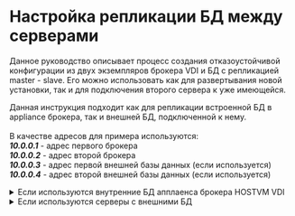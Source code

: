 # Настройка репликации БД между серверами

Данное руководство описывает процесс создания отказоустойчивой конфигурации из двух экземпляров брокера VDI и БД с репликацией master - slave. Его можно использовать как для развертывания новой установки, так и для подключения второго сервера к уже имеющейся.

Данная инструкция подходит как для репликации встроенной БД в appliance брокера, так и внешней БД, подключенной к нему.\
\
В качестве адресов для примера используются:\
_**10.0.0.1**_ - адрес первого брокера\
_**10.0.0.2**_ - адрес второй брокера\
_**10.0.0.3**_ - адрес первой внешней базы данных (если используется)\
_**10.0.0.4**_ - адрес второй внешней базы данных (если используется)

<details>

<summary>Если используются внутренние БД  апплаенса брокера HOSTVM VDI</summary>

## Настройка первого сервера (Master)

**На первом брокере (**_**10.0.0.1):**_

* Перед настройкой реплики остановить:

{% code title="Брокер версии 3.0" %}
```bash
systemctl stop apache2 uds
```
{% endcode %}

{% code title="Брокер версии >= 3.5" %}
```
systemctl stop vdi.service vdiweb.service
```
{% endcode %}

* &#x20;Отредактировать `/etc/mysql/mariadb.conf.d/50-server.cnf`

В параметре `bind-address` указать:\
IP адрес адрес первого брокера (_**10.0.0.1)**_.

Раскомментировать параметры и задать значения:

```
server-id = 1
log_bin = /var/log/mysql/mysql-bin.log
```

* Перезапустить сервис mariadb

```
systemctl restart mariadb
```

* Зайти в MYSQL с привилегиями root, создать пользователя для репликации, назначить ему необходимые разрешения:

`mysql -p`

`CREATE USER 'replica'@'%' IDENTIFIED BY 'password';`

где `replica` это имя пользователя и `password` - пароль.

`GRANT REPLICATION SLAVE ON *.* TO 'replica'@'%';`

Добавить разрешения для подключения к БД с других хостов:

```
DROP USER 'udsdbadm'@'localhost';
CREATE USER 'udsdbadm'@'%' IDENTIFIED BY 'password';
```

Где 'password' – пароль для пользователя `udsdbadm`. После пересоздания пользователя необходимо внести соответствующие изменения в файл конфигурации брокера `/var/server/server/setting.py`, а также сменить пароль пользователю `udsdbadm` на новый на втором сервере (Slave).

```
GRANT ALL PRIVILEGES ON *.* TO 'udsdbadm'@'%';
FLUSH PRIVILEGES;
```

* Внести изменения в файл конфигурации брокера `/var/server/server/setting.py` , указав новый пароль для пользователя `udsdbadm`:

```
DATABASES = {
...
        'PASSWORD': 'password'
...
}
```

* Создать резервную копию БД **(обязательно!**):

```
mysqldump -u root --single-transaction --master-data udsdb > backup.sql
```

* Запустить сервисы брокера:

{% code title="Брокер версии 3.0" %}
```bash
systemctl start apache2 uds
```
{% endcode %}

{% code title="Брокер версии >= 3.5" %}
```
systemctl start vdi.service vdiweb.service
```
{% endcode %}

## Настройка второго сервера (Slave)

**На втором брокере (10.0.0.2):**

* Остановить сервисы  брокера:

{% code title="Брокер версии 3.0" %}
```bash
systemctl stop apache2 uds
```
{% endcode %}

{% code title="Брокер версии >= 3.5" %}
```
systemctl stop vdi.service vdiweb.service
```
{% endcode %}

* Скопировать файл `/var/server/server/settings.py` с первого (**10.0.0.1**)  брокера с заменой на второй (**10.0.0.2**):
*   Внести изменения в файл конфигурации брокера `/var/server/server/setting.py` , указав адрес первого брокера **(10.0.01)**:

    ```
    DATABASES = {
    ...
            'HOST': '10.0.0.1'
    ...
    }
    ```
* Запустить сервисы  брокера

{% code title="Брокер версии 3.0" %}
```bash
systemctl start apache2 uds
```
{% endcode %}

{% code title="Брокер версии >= 3.5" %}
```
systemctl start vdi.service vdiweb.service
```
{% endcode %}

### Настройка репликации

**На втором брокере (10.0.0.2):**

* отредактировать `/etc/mysql/mariadb.conf.d/50-server.cnf`
*   В параметре `bind-address` указать IP адрес второго брокера (**10.0.0.2**)&#x20;

    ```
    bind-address = 10.0.0.2
    ```
*   Раскомментировать параметры и задать значения:

    ```
    server-id = 2
    log_bin /var/log/mysql/mysql-bin.log
    ```
*   Перезапустить сервис mariadb

    `systemctl restart mariadb`
*   Скопировать и развернуть дамп базы с первого (**10.0.0.1**) сервера **(обязательно!)**.

    ```bash
    cat backup.sql | /usr/bin/mysql -u root udsdb
    ```
*   Получить параметры `MASTER_LOG_FILE` и `MASTER_LOG_POS` из дампа:

    ```bash
    head -n22 backup.sql | tail -1
    ```

    Пример вывода предыдущей команды:

    `CHANGE MASTER TO MASTER_LOG_FILE='mysql-bin.000001', MASTER_LOG_POS=236295;`
*   Зайти в MYSQL с привилегиями root

    `mysql -p`
*   Остановить все операции на сервере

    `STOP SLAVE;`
*   Настроить репликацию с первым (_**10.0.0.1**_) сервером

    `CHANGE MASTER TO MASTER_HOST='10.0.0.1', MASTER_USER='replica', MASTER_PASSWORD='password', MASTER_LOG_FILE='mysql-bin.000001', MASTER_LOG_POS=236295;`

    Где `10.0.0.1` - адрес первого (_**10.0.0.1**_) сервера БД, `replica` -настроенный ранее пользователь для репликации, `password` - его пароль, `myslq-bin.000001` и `236295` - параметры журнала, полученные ранее.
*   Запустить сервер:

    `START SLAVE;`
*   Проверить параметры репликации:

    `SHOW SLAVE STATUS\G`

    В выводе должен быть корректный адрес первого (_**10.0.0.1**_)  сервера `Master_Host: 10.0.0.1` и значение параметров `Slave_IO_Running` и `Slave_SQL_Running` равное `Yes`



</details>

<details>

<summary>Если используются серверы с внешними БД</summary>

## Настройка первого сервера (Master)

_Если при настройке внешних баз данных есть потребность предварительного переноса информации (сервисы, пользователи, транспорты и пр.) с уже настроенной встроенной базы данных брокера HOSTVM VDI - перенесите базу данных на первый (**10.0.0.3**) сервер БД согласно_ [_руководства_](https://kb.pvhostvm.ru/hostvm-vdi/hostvm-vdi-installation-guide/vdi-db#perenos-bazy-dannykh) _("Перенос базы данных")._ \
_Если перенос данных не требуется или репликация настраивается с нуля - этот пункт можно пропустить._\
\
**На первом сервере БД (**_**10.0.0.3):**_

* &#x20;Отредактировать `/etc/mysql/mariadb.conf.d/50-server.cnf`

В параметре `bind-address` указать:\
IP адрес адрес первого сервера  (_**10.0.0.3)**_.

Раскомментировать параметры и задать значения:

```
server-id = 1
log_bin = /var/log/mysql/mysql-bin.log
```

* Перезапустить сервис mariadb

```
systemctl restart mariadb
```

* Зайти в MYSQL с привилегиями root, создать пользователя для репликации, назначить ему необходимые разрешения:

`mysql -p`

`CREATE USER 'replica'@'%' IDENTIFIED BY 'password';`

где `replica` это имя пользователя и `password` - пароль.

`GRANT REPLICATION SLAVE ON *.* TO 'replica'@'%';`

* Добавить разрешения для подключения к БД с других хостов:

```
DROP USER 'udsdbadm'@'localhost';
CREATE USER 'udsdbadm'@'%' IDENTIFIED BY 'password';
```

Где 'password' – пароль для пользователя `udsdbadm`. После пересоздания пользователя необходимо внести соответствующие изменения в файл конфигурации брокера `/var/server/server/setting.py`, а также сменить пароль пользователю `udsdbadm` на новый на втором сервере (Slave).

```
GRANT ALL PRIVILEGES ON *.* TO 'udsdbadm'@'%';
FLUSH PRIVILEGES;
```

* Создать резервную копию БД **(обязательно!**):

```
mysqldump -u root --single-transaction --master-data udsdb > backup.sql
```

## Настройка брокеров

**На первом брокере (**_**10.0.0.1**_**):**

* Остановить сервисы:

{% code title="Брокер версии 3.0" %}
```bash
systemctl stop apache2 uds
```
{% endcode %}

{% code title="Брокер версии >= 3.5" %}
```
systemctl stop vdi.service vdiweb.service
```
{% endcode %}

* Отредактировать файл `/var/server/server/settings.py`, указать в поле **`HOST`** адрес первого сервера БД (_**10.0.0.3**_), и пароль для пользователя `udsdbadm`:

```
DATABASES = {
...
        'HOST': '10.0.0.3'
        'PASSWORD': 'password'
...
}
```

* Запустить сервисы:

{% code title="Брокер версии 3.0" %}
```bash
systemctl start apache2 uds
```
{% endcode %}

{% code title="Брокер версии >= 3.5" %}
```
systemctl start vdi.service vdiweb.service
```
{% endcode %}

**На втором брокере (**_**10.0.0.2**_**):**

* Остановить сервисы:

{% code title="Брокер версии 3.0" %}
```bash
systemctl stop apache2 uds
```
{% endcode %}

{% code title="Брокер версии >= 3.5" %}
```
systemctl stop vdi.service vdiweb.service
```
{% endcode %}

* Скопировать файл `/var/server/server/settings.py` с первого (_**10.0.0.1**_)  брокера с заменой на второй (**10.0.0.2**):
* Запустить сервисы  брокера:

{% code title="Брокер версии 3.0" %}
```bash
systemctl start apache2 uds
```
{% endcode %}

{% code title="Брокер версии >= 3.5" %}
```
systemctl start vdi.service vdiweb.service
```
{% endcode %}

## Настройка второго сервера (Slave)

### Настройка репликации

На втором сервере БД (_**10.0.0.4**_):

* отредактировать `/etc/mysql/mariadb.conf.d/50-server.cnf`
*   В параметре `bind-address` указать IP адрес второго сервера БД (**10.0.0.4**)&#x20;

    ```
    bind-address = 10.0.0.4
    ```
*   Раскомментировать параметры и задать значения:

    ```
    server-id = 2
    log_bin /var/log/mysql/mysql-bin.log
    ```
*   Перезапустить сервис mariadb

    `systemctl restart mariadb`
*   Скопировать и развернуть дамп базы с первого (**10.0.0.3**) сервера БД **(обязательно!)**.

    ```bash
    cat backup.sql | /usr/bin/mysql -u root udsdb
    ```
*   Получить параметры `MASTER_LOG_FILE` и `MASTER_LOG_POS` из дампа:

    ```bash
    head -n22 backup.sql | tail -1
    ```

    Пример вывода предыдущей команды:

    `CHANGE MASTER TO MASTER_LOG_FILE='mysql-bin.000001', MASTER_LOG_POS=236295;`
*   Зайти в MYSQL с привилегиями root

    `mysql -p`
*   Остановить все операции на сервере

    `STOP SLAVE;`
*   Настроить репликацию с первым (_**10.0.0.3**_) сервером БД

    `CHANGE MASTER TO MASTER_HOST='10.0.0.3', MASTER_USER='replica', MASTER_PASSWORD='password', MASTER_LOG_FILE='mysql-bin.000001', MASTER_LOG_POS=236295;`

    Где `10.0.0.3` - адрес первого (_**10.0.0.3**_) сервера БД, `replica` -настроенный ранее пользователь для репликации, `password` - его пароль, `myslq-bin.000001` и `236295` - параметры журнала, полученные ранее.
*   Запустить сервер:

    `START SLAVE;`
*   Проверить параметры репликации:

    `SHOW SLAVE STATUS\G`

    В выводе должен быть корректный адрес первого (_**10.0.0.3**_)  сервера `Master_Host: 10.0.0.3` и значение параметров `Slave_IO_Running` и `Slave_SQL_Running` равное `Yes`



</details>
